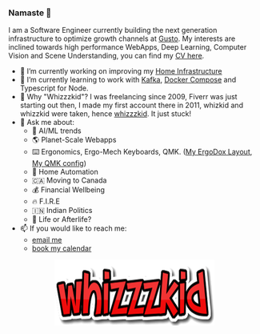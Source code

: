 ### Namaste 🙏

I am a Software Engineer currently building the next generation infrastructure to optimize growth channels at [Gusto](https://gusto.com/). My interests are inclined towards high performance WebApps, Deep Learning, Computer Vision and Scene Understanding, you can find my [CV here](https://nishantarora.in/CV).

- 🔭 I’m currently working on improving my [Home Infrastructure](https://github.com/whizzzkid/home-infrastructure)
- 🌱 I’m currently learning to work with [Kafka](https://kafka.apache.org/), [Docker Compose](https://docs.docker.com/compose/) and Typescript for Node.
- 🤔 Why "Whizzzkid"? I was freelancing since 2009, Fiverr was just starting out then, I made my first account there in 2011, whizkid and whizzkid were taken, hence [whizzzkid](https://www.fiverr.com/whizzzkid). It just stuck!
- 💬 Ask me about:
    - 🤖 AI/ML trends
    - 🌎 Planet-Scale Webapps
    - ⌨️ Ergonomics, Ergo-Mech Keyboards, QMK. ([My ErgoDox Layout](https://configure.ergodox-ez.com/ergodox-ez/layouts/EWV4v/latest/0), [My QMK config](https://github.com/whizzzkid/qmk_firmware/blob/master/keyboards/ergodox_ez/keymaps/whizzzkid/keymap.c))
    - 🏡 Home Automation
    - 🇨🇦 Moving to Canada
    - 💰 Financial Wellbeing
    - 🔥 F.I.R.E
    - 🇮🇳 Indian Politics
    - 👻 Life or Afterlife?
- 📫 If you would like to reach me:
    - [email me](mailto:me@nishantarora.in)
    - [book my calendar](https://nishantarora.in/cal)
    
    
<p align="center">
  <img src="https://raw.githubusercontent.com/whizzzkid/whizzzkid/master/whizzzkid-logo.png">
</p>
